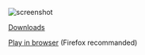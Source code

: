 ![screenshot](https://raw.githubusercontent.com/adrienmalin/TETRIS3000/master/web/screenshot.png "Screenshot")

[Downloads](https://github.com/adrienmalin/TETRIS3000/releases)

[Play in browser](https://adrienmalin.github.io/TETRIS3000/web/TETRIS3000.html) (Firefox recommanded)

